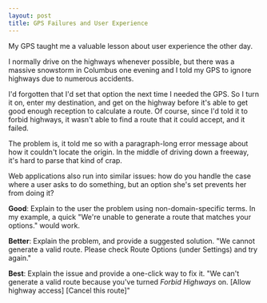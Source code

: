 ```yaml
---
layout: post
title: GPS Failures and User Experience
---
```

 
My GPS taught me a valuable lesson about user experience the other day.

I normally drive on the highways whenever possible, but there was a massive snowstorm in Columbus one evening and I told my GPS to ignore highways due to numerous accidents.

I'd forgotten that I'd set that option the next time I needed the GPS. So I turn it on, enter my destination, and get on the highway before it's able to get good enough reception to calculate a route. Of course, since I'd told it to forbid highways, it wasn't able to find a route that it could accept, and it failed.

The problem is, it told me so with a paragraph-long error message about how it couldn't locate the origin. In the middle of driving down a freeway, it's hard to parse that kind of crap.

Web applications also run into similar issues: how do you handle the case where a user asks to do something, but an option she's set prevents her from doing it?

**Good**: Explain to the user the problem using non-domain-specific terms. In my example, a quick "We're unable to generate a route that matches your options." would work.

**Better**: Explain the problem, and provide a suggested solution. "We cannot generate a valid route. Please check Route Options (under Settings) and try again."

**Best**: Explain the issue and provide a one-click way to fix it. "We can't generate a valid route because you've turned *Forbid Highways* on. [Allow highway access] [Cancel this route]"